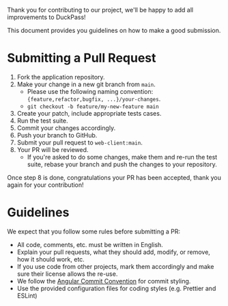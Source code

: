 Thank you for contributing to our project, we'll be happy to add all improvements to DuckPass!

This document provides you guidelines on how to make a good submission.

# Submitting a Pull Request

1. Fork the application repository.
2. Make your change in a new git branch from `main`.
   - Please use the following naming convention: `{feature,refactor,bugfix, ...}/your-changes`.
   - `git checkout -b feature/my-new-feature main`
3. Create your patch, include appropriate tests cases.
4. Run the test suite.
5. Commit your changes accordingly.
6. Push your branch to GitHub.
7. Submit your pull request to `web-client:main`.
8. Your PR will be reviewed.
    - If you're asked to do some changes, make them and re-run the test suite, rebase your branch and push the changes to your repository.

Once step 8 is done, congratulations your PR has been accepted, thank you again for your contribution!

# Guidelines

We expect that you follow some rules before submitting a PR:

- All code, comments, etc. must be written in English.
- Explain your pull requests, what they should add, modify, or remove, how it should work, etc.
- If you use code from other projects, mark them accordingly and make sure their license allows the re-use.
- We follow the [Angular Commit Convention](https://github.com/angular/angular/blob/22b96b9/CONTRIBUTING.md#-commit-message-guidelines) for commit styling. 
- Use the provided configuration files for coding styles (e.g. Prettier and ESLint) 


